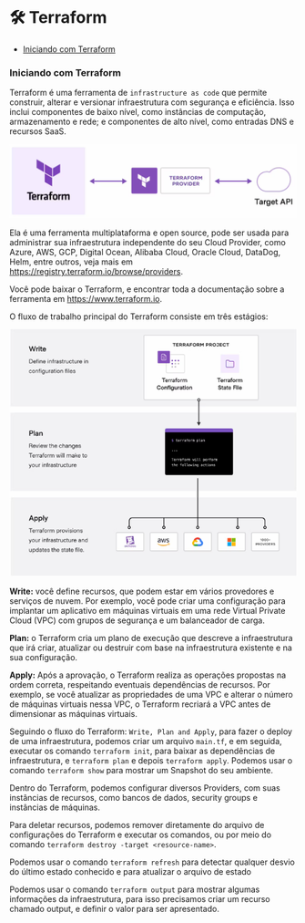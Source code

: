 # :hammer_and_wrench: Terraform

-   [Iniciando com Terraform](#iniciando-com-terraform)

### Iniciando com Terraform

Terraform é uma ferramenta de `infrastructure as code` que permite construir, alterar e versionar infraestrutura com segurança e eficiência. Isso inclui componentes de baixo nível, como instâncias de computação, armazenamento e rede; e componentes de alto nível, como entradas DNS e recursos SaaS.

![Terraform](./assets/terraform.png)

Ela é uma ferramenta multiplataforma e open source, pode ser usada para administrar sua infraestrutura independente do seu Cloud Provider, como Azure, AWS, GCP, Digital Ocean, Alibaba Cloud, Oracle Cloud, DataDog, Helm, entre outros, veja mais em https://registry.terraform.io/browse/providers.

Você pode baixar o Terraform, e encontrar toda a documentação sobre a ferramenta em https://www.terraform.io.

O fluxo de trabalho principal do Terraform consiste em três estágios:

![Terraform Workflow](./assets/terraform-workflow.png)

**Write:** você define recursos, que podem estar em vários provedores e serviços de nuvem. Por exemplo, você pode criar uma configuração para implantar um aplicativo em máquinas virtuais em uma rede Virtual Private Cloud (VPC) com grupos de segurança e um balanceador de carga.

**Plan:** o Terraform cria um plano de execução que descreve a infraestrutura que irá criar, atualizar ou destruir com base na infraestrutura existente e na sua configuração.

**Apply:** Após a aprovação, o Terraform realiza as operações propostas na ordem correta, respeitando eventuais dependências de recursos. Por exemplo, se você atualizar as propriedades de uma VPC e alterar o número de máquinas virtuais nessa VPC, o Terraform recriará a VPC antes de dimensionar as máquinas virtuais.

Seguindo o fluxo do Terraform: `Write, Plan and Apply`, para fazer o deploy de uma infraestrutura, podemos criar um arquivo `main.tf`, e em seguida, executar os comando `terraform init`, para baixar as dependências de infraestrutura, e `terraform plan` e depois `terraform apply`. Podemos usar o comando `terraform show` para mostrar um Snapshot do seu ambiente.

Dentro do Terraform, podemos configurar diversos Providers, com suas instâncias de recursos, como bancos de dados, security groups e instâncias de máquinas.

Para deletar recursos, podemos remover diretamente do arquivo de configurações do Terraform e executar os comandos, ou por meio do comando `terraform destroy -target <resource-name>`.

Podemos usar o comando `terraform refresh` para detectar qualquer desvio do último estado conhecido e para atualizar o arquivo de estado

Podemos usar o comando `terraform output` para mostrar algumas informações da infraestrutura, para isso precisamos criar um recurso chamado output, e definir o valor para ser apresentado.

